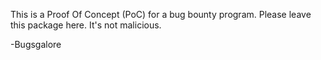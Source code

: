 This is a Proof Of Concept (PoC) for a bug bounty program.
Please leave this package here. 
It's not malicious. 


-Bugsgalore
